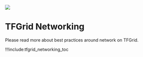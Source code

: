![](img/network_intro.jpg)

# TFGrid Networking

Please read more about best practices around network on TFGrid.

!!!include:tfgrid_networking_toc

